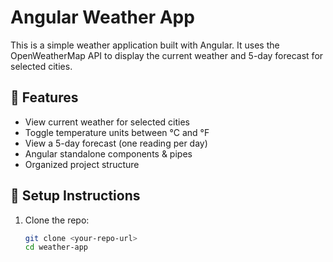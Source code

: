 
# Angular Weather App

This is a simple weather application built with Angular. It uses the OpenWeatherMap API to display the current weather and 5-day forecast for selected cities.

## 🚀 Features

- View current weather for selected cities
- Toggle temperature units between °C and °F
- View a 5-day forecast (one reading per day)
- Angular standalone components & pipes
- Organized project structure

## 🔧 Setup Instructions

1. Clone the repo:

   ```bash
   git clone <your-repo-url>
   cd weather-app
   ```
